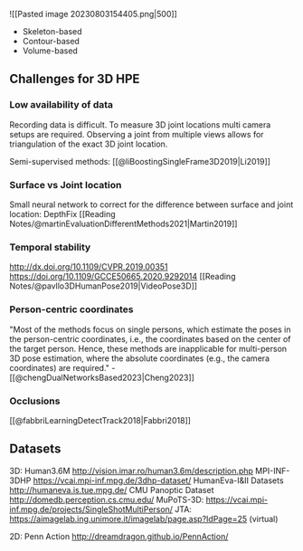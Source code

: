 ![[Pasted image 20230803154405.png|500]]
- Skeleton-based
- Contour-based
- Volume-based


## Challenges for 3D HPE

### Low availability of data
Recording data is difficult. To measure 3D joint locations multi camera setups are required. Observing a joint from multiple views allows for triangulation of the exact 3D joint location. 

Semi-supervised methods: [[@liBoostingSingleFrame3D2019|Li2019]]


### Surface vs Joint location

Small neural network to correct for the difference between surface and joint location: DepthFix [[Reading Notes/@martinEvaluationDifferentMethods2021|Martin2019]]


### Temporal stability 

http://dx.doi.org/10.1109/CVPR.2019.00351
https://doi.org/10.1109/GCCE50665.2020.9292014
[[Reading Notes/@pavllo3DHumanPose2019|VideoPose3D]]

### Person-centric coordinates
"Most of the methods focus on single persons,  which estimate the poses in the person-centric coordinates, i.e., the coordinates based on the center of the target person. Hence,  these methods are inapplicable for multi-person 3D pose estimation, where the absolute coordinates (e.g., the camera coordinates) are  required." -  [[@chengDualNetworksBased2023|Cheng2023]]

### Occlusions
[[@fabbriLearningDetectTrack2018|Fabbri2018]]



## Datasets

3D: 
Human3.6M http://vision.imar.ro/human3.6m/description.php
MPI-INF-3DHP https://vcai.mpi-inf.mpg.de/3dhp-dataset/
HumanEva-I&II Datasets http://humaneva.is.tue.mpg.de/
CMU Panoptic Dataset http://domedb.perception.cs.cmu.edu/ 
MuPoTS-3D: https://vcai.mpi-inf.mpg.de/projects/SingleShotMultiPerson/
JTA: https://aimagelab.ing.unimore.it/imagelab/page.asp?IdPage=25 (virtual)

2D: 
Penn Action http://dreamdragon.github.io/PennAction/












